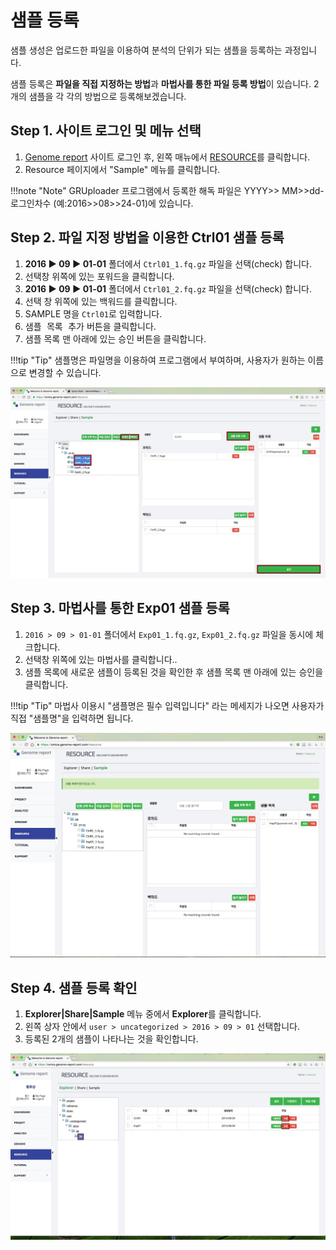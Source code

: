 # 샘플 등록

샘플 생성은 업로드한 파일을 이용하여 분석의 단위가 되는 샘플을 등록하는 과정입니다. 

샘플 등록은 **파일을 직접 지정하는 방법**과 **마법사를 통한 파일 등록 방법**이 있습니다. 2개의 샘플을 각 각의 방법으로 등록해보겠습니다.


## Step 1. 사이트 로그인 및 메뉴 선택

1. <a href="https://omics.genome-report.com/member" target="_blank">Genome report</a> 사이트 로그인 후, 왼쪽 매뉴에서 <a href="https://omics.genome-report.com/resource" target="_blank">RESOURCE</a>를 클릭합니다.
2. Resource 페이지에서 "Sample" 메뉴를 클릭합니다.

!!!note "Note"
    GRUploader 프로그램에서 등록한 해독 파일은  YYYY>> MM>>dd-로그인차수 (예:2016>>08>>24-01)에 있습니다.


## Step 2. 파일 지정 방법을 이용한 Ctrl01 샘플 등록 

1. **2016 &#9654; 09 &#9654; 01-01** 폴더에서 `Ctrl01_1.fq.gz` 파일을 선택(check) 합니다.
1. 선택창 위쪽에 있는 <kbd>포워드</kbd>을 클릭합니다.
1. **2016 &#9654; 09 &#9654; 01-01** 폴더에서 `Ctrl01_2.fq.gz` 파일을 선택(check) 합니다.
1. 선택 창 위쪽에 있는 <kbd>백워드</kbd>를 클릭합니다.
1. SAMPLE 명을  `Ctrl01`로 입력합니다.
1. <kbd>샘플 목록 추가</kbd> 버튼을 클릭합니다.
1. 샘플 목록 맨 아래에 있는 <kbd>승인</kbd> 버튼을 클릭합니다.

!!!tip "Tip"
        샘플명은 파일명을 이용하여 프로그램에서 부여하며, 사용자가 원하는 이름으로 변경할 수 있습니다.


![화면](https://github.com/genomereport/gimanual/raw/master/docs/images/sample_screen_1.jpg)


## Step 3. 마법사를 통한 Exp01 샘플 등록

1. `2016 > 09 > 01-01` 폴더에서 `Exp01_1.fq.gz`, `Exp01_2.fq.gz` 파일을 동시에 체크합니다.
1. 선택창 위쪽에 있는 <kbd>마법사</kbd>를 클릭합니다..
1. 샘플 목록에 새로운 샘플이 등록된 것을 확인한 후 샘플 목록 맨 아래에 있는 <kbd>승인</kbd>을 클릭합니다.

!!!tip "Tip"
    마법사 이용시 "샘플명은 필수 입력입니다" 라는 메세지가 나오면 사용자가 직접 "샘플명"을 입력하면 됩니다.

![화면](https://github.com/genomereport/gimanual/raw/master/docs/images/sample_wizard.jpg)


## Step 4. 샘플 등록 확인

1. **Explorer|Share|Sample** 메뉴 중에서 **Explorer**를 클릭합니다.
1. 왼쪽 상자 안에서 `user > uncategorized > 2016 > 09 > 01` 선택합니다. 
1. 등록된 2개의 샘플이 나타나는 것을 확인합니다.


![화면](https://github.com/genomereport/gimanual/raw/master/docs/images/sample_feature_screen1.jpg)

